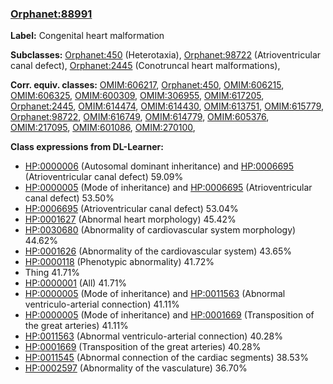 
### [Orphanet:88991](http://www.orpha.net/ORDO/Orphanet_88991)
**Label:** Congenital heart malformation

**Subclasses:** [Orphanet:450](http://www.orpha.net/ORDO/Orphanet_450) (Heterotaxia), [Orphanet:98722](http://www.orpha.net/ORDO/Orphanet_98722) (Atrioventricular canal defect), [Orphanet:2445](http://www.orpha.net/ORDO/Orphanet_2445) (Conotruncal heart malformations), 

**Corr. equiv. classes:** [OMIM:606217](http://purl.obolibrary.org/obo/OMIM_606217), [Orphanet:450](http://www.orpha.net/ORDO/Orphanet_450), [OMIM:606215](http://purl.obolibrary.org/obo/OMIM_606215), [OMIM:606325](http://purl.obolibrary.org/obo/OMIM_606325), [OMIM:600309](http://purl.obolibrary.org/obo/OMIM_600309), [OMIM:306955](http://purl.obolibrary.org/obo/OMIM_306955), [OMIM:617205](http://purl.obolibrary.org/obo/OMIM_617205), [Orphanet:2445](http://www.orpha.net/ORDO/Orphanet_2445), [OMIM:614474](http://purl.obolibrary.org/obo/OMIM_614474), [OMIM:614430](http://purl.obolibrary.org/obo/OMIM_614430), [OMIM:613751](http://purl.obolibrary.org/obo/OMIM_613751), [OMIM:615779](http://purl.obolibrary.org/obo/OMIM_615779), [Orphanet:98722](http://www.orpha.net/ORDO/Orphanet_98722), [OMIM:616749](http://purl.obolibrary.org/obo/OMIM_616749), [OMIM:614779](http://purl.obolibrary.org/obo/OMIM_614779), [OMIM:605376](http://purl.obolibrary.org/obo/OMIM_605376), [OMIM:217095](http://purl.obolibrary.org/obo/OMIM_217095), [OMIM:601086](http://purl.obolibrary.org/obo/OMIM_601086), [OMIM:270100](http://purl.obolibrary.org/obo/OMIM_270100), 

**Class expressions from DL-Learner:**

- [HP:0000006](http://purl.obolibrary.org/obo/HP_0000006) (Autosomal dominant inheritance) and [HP:0006695](http://purl.obolibrary.org/obo/HP_0006695) (Atrioventricular canal defect) 59.09%
- [HP:0000005](http://purl.obolibrary.org/obo/HP_0000005) (Mode of inheritance) and [HP:0006695](http://purl.obolibrary.org/obo/HP_0006695) (Atrioventricular canal defect) 53.50%
- [HP:0006695](http://purl.obolibrary.org/obo/HP_0006695) (Atrioventricular canal defect) 53.04%
- [HP:0001627](http://purl.obolibrary.org/obo/HP_0001627) (Abnormal heart morphology) 45.42%
- [HP:0030680](http://purl.obolibrary.org/obo/HP_0030680) (Abnormality of cardiovascular system morphology) 44.62%
- [HP:0001626](http://purl.obolibrary.org/obo/HP_0001626) (Abnormality of the cardiovascular system) 43.65%
- [HP:0000118](http://purl.obolibrary.org/obo/HP_0000118) (Phenotypic abnormality) 41.72%
- Thing 41.71%
- [HP:0000001](http://purl.obolibrary.org/obo/HP_0000001) (All) 41.71%
- [HP:0000005](http://purl.obolibrary.org/obo/HP_0000005) (Mode of inheritance) and [HP:0011563](http://purl.obolibrary.org/obo/HP_0011563) (Abnormal ventriculo-arterial connection) 41.11%
- [HP:0000005](http://purl.obolibrary.org/obo/HP_0000005) (Mode of inheritance) and [HP:0001669](http://purl.obolibrary.org/obo/HP_0001669) (Transposition of the great arteries) 41.11%
- [HP:0011563](http://purl.obolibrary.org/obo/HP_0011563) (Abnormal ventriculo-arterial connection) 40.28%
- [HP:0001669](http://purl.obolibrary.org/obo/HP_0001669) (Transposition of the great arteries) 40.28%
- [HP:0011545](http://purl.obolibrary.org/obo/HP_0011545) (Abnormal connection of the cardiac segments) 38.53%
- [HP:0002597](http://purl.obolibrary.org/obo/HP_0002597) (Abnormality of the vasculature) 36.70%


